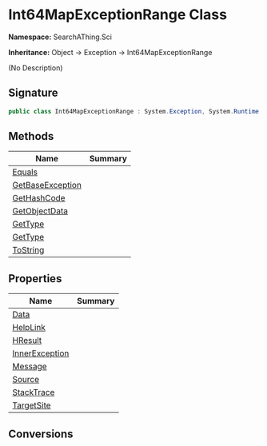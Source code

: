 # Int64MapExceptionRange Class
**Namespace:** SearchAThing.Sci

**Inheritance:** Object → Exception → Int64MapExceptionRange

(No Description)

## Signature
```csharp
public class Int64MapExceptionRange : System.Exception, System.Runtime.Serialization.ISerializable
```
## Methods
|**Name**|**Summary**|
|---|---|
|[Equals](Int64MapExceptionRange/Equals.md)||
|[GetBaseException](Int64MapExceptionRange/GetBaseException.md)||
|[GetHashCode](Int64MapExceptionRange/GetHashCode.md)||
|[GetObjectData](Int64MapExceptionRange/GetObjectData.md)||
|[GetType](Int64MapExceptionRange/GetType.md)||
|[GetType](Int64MapExceptionRange/GetType.md#gettype)||
|[ToString](Int64MapExceptionRange/ToString.md)||
## Properties
|**Name**|**Summary**|
|---|---|
|[Data](Int64MapExceptionRange/Data.md)|
|[HelpLink](Int64MapExceptionRange/HelpLink.md)|
|[HResult](Int64MapExceptionRange/HResult.md)|
|[InnerException](Int64MapExceptionRange/InnerException.md)|
|[Message](Int64MapExceptionRange/Message.md)|
|[Source](Int64MapExceptionRange/Source.md)|
|[StackTrace](Int64MapExceptionRange/StackTrace.md)|
|[TargetSite](Int64MapExceptionRange/TargetSite.md)|
## Conversions
